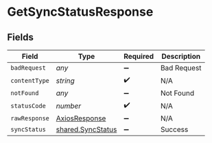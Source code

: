 # GetSyncStatusResponse


## Fields

| Field                                                   | Type                                                    | Required                                                | Description                                             |
| ------------------------------------------------------- | ------------------------------------------------------- | ------------------------------------------------------- | ------------------------------------------------------- |
| `badRequest`                                            | *any*                                                   | :heavy_minus_sign:                                      | Bad Request                                             |
| `contentType`                                           | *string*                                                | :heavy_check_mark:                                      | N/A                                                     |
| `notFound`                                              | *any*                                                   | :heavy_minus_sign:                                      | Not Found                                               |
| `statusCode`                                            | *number*                                                | :heavy_check_mark:                                      | N/A                                                     |
| `rawResponse`                                           | [AxiosResponse](https://axios-http.com/docs/res_schema) | :heavy_minus_sign:                                      | N/A                                                     |
| `syncStatus`                                            | [shared.SyncStatus](../../models/shared/syncstatus.md)  | :heavy_minus_sign:                                      | Success                                                 |